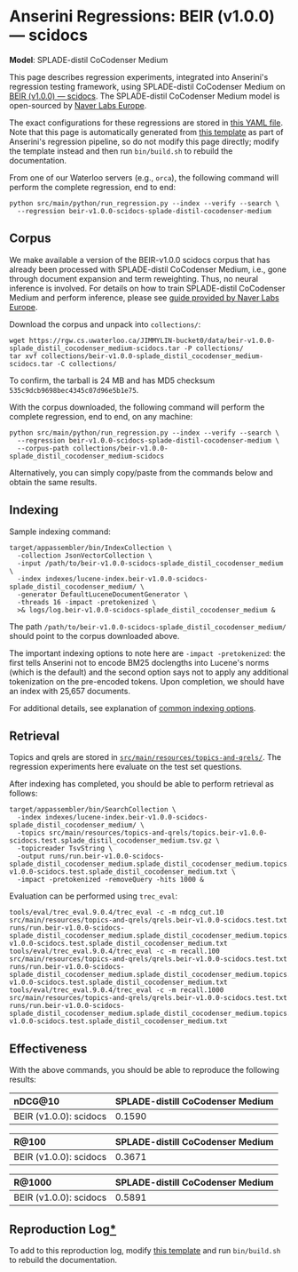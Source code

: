 # Anserini Regressions: BEIR (v1.0.0) &mdash; scidocs

**Model**: SPLADE-distil CoCodenser Medium

This page describes regression experiments, integrated into Anserini's regression testing framework, using SPLADE-distil CoCodenser Medium on [BEIR (v1.0.0) &mdash; scidocs](http://beir.ai/).
The SPLADE-distil CoCodenser Medium model is open-sourced by [Naver Labs Europe](https://europe.naverlabs.com/research/machine-learning-and-optimization/splade-models).

The exact configurations for these regressions are stored in [this YAML file](../src/main/resources/regression/beir-v1.0.0-scidocs-splade-distil-cocodenser-medium.yaml).
Note that this page is automatically generated from [this template](../src/main/resources/docgen/templates/beir-v1.0.0-scidocs-splade-distil-cocodenser-medium.template) as part of Anserini's regression pipeline, so do not modify this page directly; modify the template instead and then run `bin/build.sh` to rebuild the documentation.

From one of our Waterloo servers (e.g., `orca`), the following command will perform the complete regression, end to end:

```
python src/main/python/run_regression.py --index --verify --search \
  --regression beir-v1.0.0-scidocs-splade-distil-cocodenser-medium
```

## Corpus

We make available a version of the BEIR-v1.0.0 scidocs corpus that has already been processed with SPLADE-distil CoCodenser Medium, i.e., gone through document expansion and term reweighting.
Thus, no neural inference is involved.
For details on how to train SPLADE-distil CoCodenser Medium and perform inference, please see [guide provided by Naver Labs Europe](https://github.com/naver/splade/tree/main/anserini_evaluation).

Download the corpus and unpack into `collections/`:

```
wget https://rgw.cs.uwaterloo.ca/JIMMYLIN-bucket0/data/beir-v1.0.0-splade_distil_cocodenser_medium-scidocs.tar -P collections/
tar xvf collections/beir-v1.0.0-splade_distil_cocodenser_medium-scidocs.tar -C collections/
```

To confirm, the tarball is 24 MB and has MD5 checksum `535c9dcb9698bec4345c07d96e5b1e75`.

With the corpus downloaded, the following command will perform the complete regression, end to end, on any machine:

```
python src/main/python/run_regression.py --index --verify --search \
  --regression beir-v1.0.0-scidocs-splade-distil-cocodenser-medium \
  --corpus-path collections/beir-v1.0.0-splade_distil_cocodenser_medium-scidocs
```

Alternatively, you can simply copy/paste from the commands below and obtain the same results.

## Indexing

Sample indexing command:

```
target/appassembler/bin/IndexCollection \
  -collection JsonVectorCollection \
  -input /path/to/beir-v1.0.0-scidocs-splade_distil_cocodenser_medium \
  -index indexes/lucene-index.beir-v1.0.0-scidocs-splade_distil_cocodenser_medium/ \
  -generator DefaultLuceneDocumentGenerator \
  -threads 16 -impact -pretokenized \
  >& logs/log.beir-v1.0.0-scidocs-splade_distil_cocodenser_medium &
```

The path `/path/to/beir-v1.0.0-scidocs-splade_distil_cocodenser_medium/` should point to the corpus downloaded above.

The important indexing options to note here are `-impact -pretokenized`: the first tells Anserini not to encode BM25 doclengths into Lucene's norms (which is the default) and the second option says not to apply any additional tokenization on the pre-encoded tokens.
Upon completion, we should have an index with 25,657 documents.

For additional details, see explanation of [common indexing options](common-indexing-options.md).

## Retrieval

Topics and qrels are stored in [`src/main/resources/topics-and-qrels/`](../src/main/resources/topics-and-qrels/).
The regression experiments here evaluate on the test set questions.

After indexing has completed, you should be able to perform retrieval as follows:

```
target/appassembler/bin/SearchCollection \
  -index indexes/lucene-index.beir-v1.0.0-scidocs-splade_distil_cocodenser_medium/ \
  -topics src/main/resources/topics-and-qrels/topics.beir-v1.0.0-scidocs.test.splade_distil_cocodenser_medium.tsv.gz \
  -topicreader TsvString \
  -output runs/run.beir-v1.0.0-scidocs-splade_distil_cocodenser_medium.splade_distil_cocodenser_medium.topics.beir-v1.0.0-scidocs.test.splade_distil_cocodenser_medium.txt \
  -impact -pretokenized -removeQuery -hits 1000 &
```

Evaluation can be performed using `trec_eval`:

```
tools/eval/trec_eval.9.0.4/trec_eval -c -m ndcg_cut.10 src/main/resources/topics-and-qrels/qrels.beir-v1.0.0-scidocs.test.txt runs/run.beir-v1.0.0-scidocs-splade_distil_cocodenser_medium.splade_distil_cocodenser_medium.topics.beir-v1.0.0-scidocs.test.splade_distil_cocodenser_medium.txt
tools/eval/trec_eval.9.0.4/trec_eval -c -m recall.100 src/main/resources/topics-and-qrels/qrels.beir-v1.0.0-scidocs.test.txt runs/run.beir-v1.0.0-scidocs-splade_distil_cocodenser_medium.splade_distil_cocodenser_medium.topics.beir-v1.0.0-scidocs.test.splade_distil_cocodenser_medium.txt
tools/eval/trec_eval.9.0.4/trec_eval -c -m recall.1000 src/main/resources/topics-and-qrels/qrels.beir-v1.0.0-scidocs.test.txt runs/run.beir-v1.0.0-scidocs-splade_distil_cocodenser_medium.splade_distil_cocodenser_medium.topics.beir-v1.0.0-scidocs.test.splade_distil_cocodenser_medium.txt
```

## Effectiveness

With the above commands, you should be able to reproduce the following results:

| nDCG@10                                                                                                      | SPLADE-distill CoCodenser Medium|
|:-------------------------------------------------------------------------------------------------------------|-----------|
| BEIR (v1.0.0): scidocs                                                                                       | 0.1590    |


| R@100                                                                                                        | SPLADE-distill CoCodenser Medium|
|:-------------------------------------------------------------------------------------------------------------|-----------|
| BEIR (v1.0.0): scidocs                                                                                       | 0.3671    |


| R@1000                                                                                                       | SPLADE-distill CoCodenser Medium|
|:-------------------------------------------------------------------------------------------------------------|-----------|
| BEIR (v1.0.0): scidocs                                                                                       | 0.5891    |


## Reproduction Log[*](reproducibility.md)

To add to this reproduction log, modify [this template](../src/main/resources/docgen/templates/beir-v1.0.0-scidocs-splade-distil-cocodenser-medium.template) and run `bin/build.sh` to rebuild the documentation.
